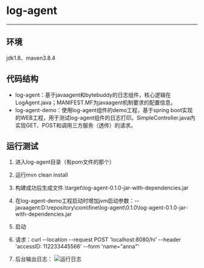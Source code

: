 # log-agent 
***
## 环境
jdk1.8、maven3.8.4

## 代码结构
* log-agent：基于javaagent和bytebuddy的日志组件，核心逻辑在LogAgent.java；MANIFEST.MF为javaagent机制要求的配置信息。
* log-agent-demo：使用log-agent组件的demo工程，基于spring boot实现的WEB工程，用于测试log-agent组件的日志打印。SimpleController.java内实现GET、POST和调用三方服务（透传）的请求。
## 运行测试
1. 进入log-agent目录（有pom文件的那个）
2. 运行mvn clean install
3. 构建成功后生成文件.\target\log-agent-0.1.0-jar-with-dependencies.jar 

4. 在log-agent-demo工程启动时增加jvm启动参数：--javaagent:D:\repository\com\fine\log-agent\0.1.0\log-agent-0.1.0-jar-with-dependencies.jar
5. 启动
6. 请求：curl --location --request POST 'localhost:8080/hi' --header 'accessID: 112233445566' --form 'name="anna"'
7. 后台输出日志：
![运行日志](./img/demoLog.png)


